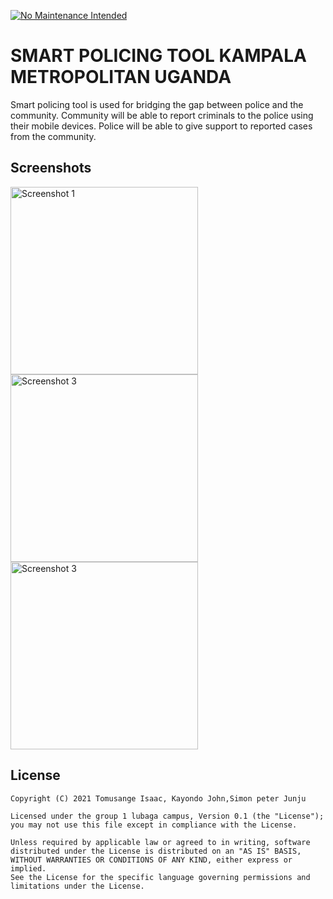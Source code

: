 
[![No Maintenance Intended](http://unmaintained.tech/badge.svg)](http://unmaintained.tech/)

SMART POLICING TOOL KAMPALA METROPOLITAN UGANDA
====================================

Smart policing tool is used for bridging the gap between police and the community.
Community will be able to report criminals to the police using their mobile devices.
Police will be able to give support to reported cases from the community.

## Screenshots

<img src="/../master/screenshots/01.png?raw=true" width="300px" alt="Screenshot 1" />
<img src="/../master/screenshots/02.png?raw=true" width="300px" alt="Screenshot 3" />
<img src="/../master/screenshots/03.png?raw=true" width="300px" alt="Screenshot 3" />



## License

```
Copyright (C) 2021 Tomusange Isaac, Kayondo John,Simon peter Junju

Licensed under the group 1 lubaga campus, Version 0.1 (the "License");
you may not use this file except in compliance with the License.

Unless required by applicable law or agreed to in writing, software
distributed under the License is distributed on an "AS IS" BASIS,
WITHOUT WARRANTIES OR CONDITIONS OF ANY KIND, either express or implied.
See the License for the specific language governing permissions and
limitations under the License.
```